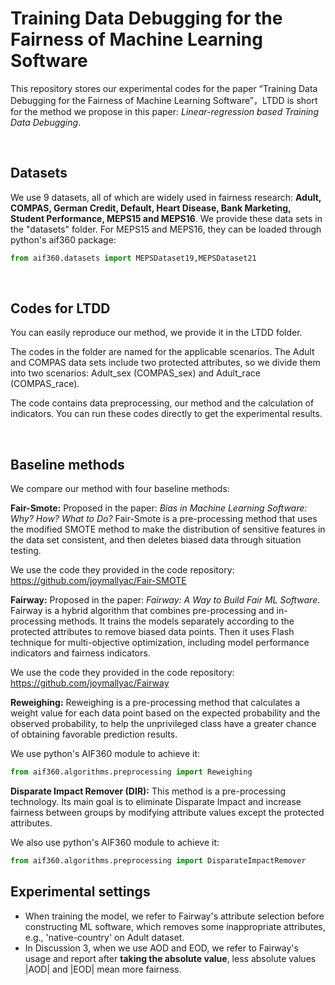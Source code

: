 # Training Data Debugging for the Fairness of Machine Learning Software


This repository stores our experimental codes for the paper “Training Data Debugging for the Fairness of Machine Learning Software”，LTDD is short for the method we propose in this paper: *Linear-regression
based Training Data Debugging*.

<br/>

## Datasets

We use 9 datasets, all of which are widely used in fairness research: **Adult, COMPAS, German Credit, Default, Heart Disease, Bank Marketing, Student Performance, MEPS15 and MEPS16**. We provide these data sets in the "datasets" folder.
For MEPS15 and MEPS16, they can be loaded through python's aif360 package:

```python
from aif360.datasets import MEPSDataset19,MEPSDataset21
```

<br/>

## Codes for LTDD

You can easily reproduce our method, we provide it in the LTDD folder. 

The codes in the folder are named for the applicable scenarios. The Adult and COMPAS data sets include two protected attributes, so we divide them into two scenarios: Adult_sex (COMPAS_sex) and Adult_race (COMPAS_race). 

The code contains data preprocessing, our method and the calculation of indicators. You can run these codes directly to get the experimental results.

<br/>

## Baseline methods

We compare our method with four baseline methods:

**Fair-Smote:** Proposed in the paper: *Bias in Machine Learning Software: Why? How? What to Do?* Fair-Smote is a pre-processing method that uses the modified SMOTE method to make the distribution of sensitive features  in the data set consistent, and then deletes biased data through situation testing.

We use the code they provided in the code repository: <https://github.com/joymallyac/Fair-SMOTE>

**Fairway:** Proposed in the paper: *Fairway: A Way to Build Fair ML Software*. Fairway is a hybrid algorithm that combines pre-processing and in-processing methods. It trains the models separately according to the protected attributes to remove biased data points. Then it uses Flash technique for multi-objective optimization, including model performance indicators and fairness indicators.

We use the code they provided in the code repository: <https://github.com/joymallyac/Fairway>

**Reweighing:** Reweighing is a pre-processing method that calculates a weight value for each data point based on the expected probability and the observed probability, to help the unprivileged class have a greater chance of obtaining favorable prediction results.

We use python's AIF360 module to achieve it: 

```python
from aif360.algorithms.preprocessing import Reweighing
```

**Disparate Impact Remover (DIR):** This method is a pre-processing technology. Its main goal is to eliminate Disparate Impact and increase fairness between groups by modifying attribute values except the protected attributes.

We also use python's AIF360 module to achieve it: 

```python
from aif360.algorithms.preprocessing import DisparateImpactRemover
```

## Experimental settings
* When training the model, we refer to Fairway's attribute selection before constructing ML software, which removes some inappropriate attributes, e.g., 'native-country' on Adult dataset.
* In Discussion 3, when we use AOD and EOD, we refer to Fairway's usage and report after **taking the absolute value**, less absolute values |AOD| and |EOD| mean more fairness.
